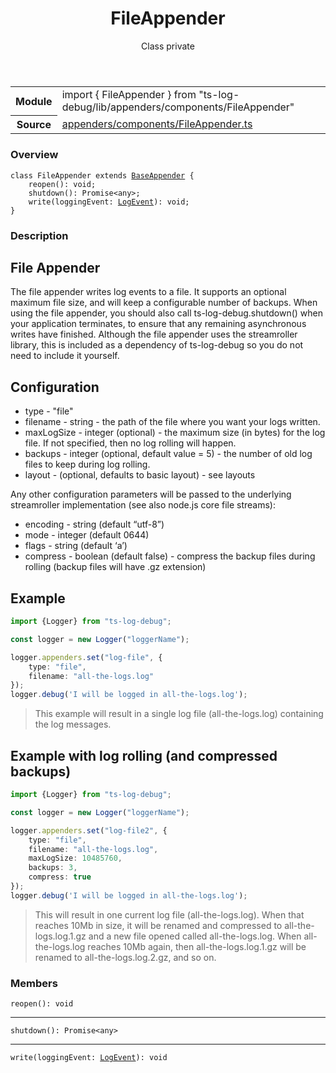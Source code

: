 <header class="symbol-info-header">    <h1 id="fileappender">FileAppender</h1>    <label class="symbol-info-type-label class">Class</label>    <label class="api-type-label private">private</label>  </header>
<section class="symbol-info">      <table class="is-full-width">        <tbody>        <tr>          <th>Module</th>          <td>            <div class="lang-typescript">                <span class="token keyword">import</span> { FileAppender }                 <span class="token keyword">from</span>                 <span class="token string">"ts-log-debug/lib/appenders/components/FileAppender"</span>                            </div>          </td>        </tr>        <tr>          <th>Source</th>          <td>            <a href="https://github.com/romakita/log-debug/blob/v4.0.2/src/appenders/components/FileAppender.ts#L0-L0">                appenders/components/FileAppender.ts            </a>        </td>        </tr>                </tbody>      </table>    </section>

### Overview

<pre><code class="typescript-lang"><span class="token keyword">class</span> FileAppender <span class="token keyword">extends</span> <a href="#api/common/appenders/baseappender"><span class="token">BaseAppender</span></a> <span class="token punctuation">{</span>
    <span class="token function">reopen</span><span class="token punctuation">(</span><span class="token punctuation">)</span><span class="token punctuation">:</span> <span class="token keyword">void</span><span class="token punctuation">;</span>
    <span class="token function">shutdown</span><span class="token punctuation">(</span><span class="token punctuation">)</span><span class="token punctuation">:</span> Promise<<span class="token keyword">any</span>><span class="token punctuation">;</span>
    <span class="token function">write</span><span class="token punctuation">(</span>loggingEvent<span class="token punctuation">:</span> <a href="#api/common/core/logevent"><span class="token">LogEvent</span></a><span class="token punctuation">)</span><span class="token punctuation">:</span> <span class="token keyword">void</span><span class="token punctuation">;</span>
<span class="token punctuation">}</span></code></pre>

### Description

## File Appender

The file appender writes log events to a file. It supports an optional maximum file size, and will keep a configurable number of backups. When using the file appender, you should also call ts-log-debug.shutdown() when your application terminates, to ensure that any remaining asynchronous writes have finished. Although the file appender uses the streamroller library, this is included as a dependency of ts-log-debug so you do not need to include it yourself.

## Configuration

* type - "file"
* filename - string - the path of the file where you want your logs written.
* maxLogSize - integer (optional) - the maximum size (in bytes) for the log file. If not specified, then no log rolling will happen.
* backups - integer (optional, default value = 5) - the number of old log files to keep during log rolling.
* layout - (optional, defaults to basic layout) - see layouts

Any other configuration parameters will be passed to the underlying streamroller implementation (see also node.js core file streams):

* encoding - string (default “utf-8”)
* mode - integer (default 0644)
* flags - string (default ‘a’)
* compress - boolean (default false) - compress the backup files during rolling (backup files will have .gz extension)

## Example

```typescript
import {Logger} from "ts-log-debug";

const logger = new Logger("loggerName");

logger.appenders.set("log-file", {
    type: "file",
    filename: "all-the-logs.log"
});
logger.debug('I will be logged in all-the-logs.log');
```
> This example will result in a single log file (all-the-logs.log) containing the log messages.

## Example with log rolling (and compressed backups)

```typescript
import {Logger} from "ts-log-debug";

const logger = new Logger("loggerName");

logger.appenders.set("log-file2", {
    type: "file",
    filename: "all-the-logs.log",
    maxLogSize: 10485760,
    backups: 3,
    compress: true
});
logger.debug('I will be logged in all-the-logs.log');
```
> This will result in one current log file (all-the-logs.log). When that reaches 10Mb in size, it will be renamed and compressed to all-the-logs.log.1.gz and a new file opened called all-the-logs.log. When all-the-logs.log reaches 10Mb again, then all-the-logs.log.1.gz will be renamed to all-the-logs.log.2.gz, and so on.

### Members

<div class="method-overview"><pre><code class="typescript-lang"><span class="token function">reopen</span><span class="token punctuation">(</span><span class="token punctuation">)</span><span class="token punctuation">:</span> <span class="token keyword">void</span></code></pre></div>
<hr />
<div class="method-overview"><pre><code class="typescript-lang"><span class="token function">shutdown</span><span class="token punctuation">(</span><span class="token punctuation">)</span><span class="token punctuation">:</span> Promise<<span class="token keyword">any</span>></code></pre></div>
<hr />
<div class="method-overview"><pre><code class="typescript-lang"><span class="token function">write</span><span class="token punctuation">(</span>loggingEvent<span class="token punctuation">:</span> <a href="#api/common/core/logevent"><span class="token">LogEvent</span></a><span class="token punctuation">)</span><span class="token punctuation">:</span> <span class="token keyword">void</span></code></pre></div>
